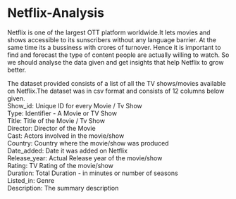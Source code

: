 # Netflix-Analysis

Netflix is one of the largest OTT platform worldwide.It lets movies and shows accessible to its sunscribers without any language barrier. At the same time its a bussiness with crores of turnover. Hence it is important to find and forecast the type of content people are actually willing to watch. So we should analyse the data given and get insights that help Netflix to grow better.<br>

The dataset provided consists of a list of all the TV shows/movies available on Netflix.The dataset was in csv format and consists of 12 columns below given.<br>
    Show_id: Unique ID for every Movie / Tv Show <br>
    Type: Identifier - A Movie or TV Show <br>
    Title: Title of the Movie / Tv Show <br>
    Director: Director of the Movie <br>
    Cast: Actors involved in the movie/show <br>
    Country: Country where the movie/show was produced <br>
    Date_added: Date it was added on Netflix <br>
    Release_year: Actual Release year of the movie/show <br>
    Rating: TV Rating of the movie/show <br>
    Duration: Total Duration - in minutes or number of seasons <br>
    Listed_in: Genre <br>
    Description: The summary description <br>

